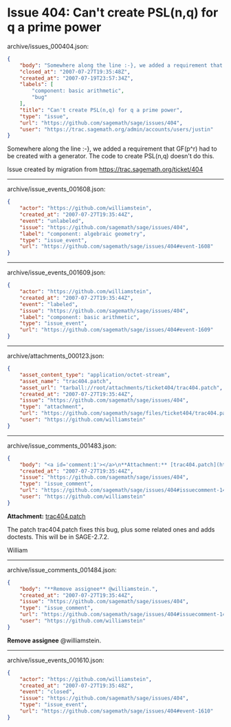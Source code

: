 # Issue 404: Can't create PSL(n,q) for q a prime power

archive/issues_000404.json:
```json
{
    "body": "Somewhere along the line :-}, we added a requirement that GF(p^r) had to be created with a generator.\nThe code to create PSL(n,q) doesn't do this.\n\n\nIssue created by migration from https://trac.sagemath.org/ticket/404\n\n",
    "closed_at": "2007-07-27T19:35:48Z",
    "created_at": "2007-07-19T23:57:34Z",
    "labels": [
        "component: basic arithmetic",
        "bug"
    ],
    "title": "Can't create PSL(n,q) for q a prime power",
    "type": "issue",
    "url": "https://github.com/sagemath/sage/issues/404",
    "user": "https://trac.sagemath.org/admin/accounts/users/justin"
}
```
Somewhere along the line :-}, we added a requirement that GF(p^r) had to be created with a generator.
The code to create PSL(n,q) doesn't do this.


Issue created by migration from https://trac.sagemath.org/ticket/404





---

archive/issue_events_001608.json:
```json
{
    "actor": "https://github.com/williamstein",
    "created_at": "2007-07-27T19:35:44Z",
    "event": "unlabeled",
    "issue": "https://github.com/sagemath/sage/issues/404",
    "label": "component: algebraic geometry",
    "type": "issue_event",
    "url": "https://github.com/sagemath/sage/issues/404#event-1608"
}
```



---

archive/issue_events_001609.json:
```json
{
    "actor": "https://github.com/williamstein",
    "created_at": "2007-07-27T19:35:44Z",
    "event": "labeled",
    "issue": "https://github.com/sagemath/sage/issues/404",
    "label": "component: basic arithmetic",
    "type": "issue_event",
    "url": "https://github.com/sagemath/sage/issues/404#event-1609"
}
```



---

archive/attachments_000123.json:
```json
{
    "asset_content_type": "application/octet-stream",
    "asset_name": "trac404.patch",
    "asset_url": "tarball://root/attachments/ticket404/trac404.patch",
    "created_at": "2007-07-27T19:35:44Z",
    "issue": "https://github.com/sagemath/sage/issues/404",
    "type": "attachment",
    "url": "https://github.com/sagemath/sage/files/ticket404/trac404.patch",
    "user": "https://github.com/williamstein"
}
```



---

archive/issue_comments_001483.json:
```json
{
    "body": "<a id='comment:1'></a>\n**Attachment:** [trac404.patch](https://github.com/sagemath/sage/files/ticket404/trac404.patch)\n\nThe patch trac404.patch fixes this bug, plus some related ones and adds doctests.\nThis will be in SAGE-2.7.2.\n\nWilliam",
    "created_at": "2007-07-27T19:35:44Z",
    "issue": "https://github.com/sagemath/sage/issues/404",
    "type": "issue_comment",
    "url": "https://github.com/sagemath/sage/issues/404#issuecomment-1483",
    "user": "https://github.com/williamstein"
}
```

<a id='comment:1'></a>
**Attachment:** [trac404.patch](https://github.com/sagemath/sage/files/ticket404/trac404.patch)

The patch trac404.patch fixes this bug, plus some related ones and adds doctests.
This will be in SAGE-2.7.2.

William



---

archive/issue_comments_001484.json:
```json
{
    "body": "**Remove assignee** @williamstein.",
    "created_at": "2007-07-27T19:35:44Z",
    "issue": "https://github.com/sagemath/sage/issues/404",
    "type": "issue_comment",
    "url": "https://github.com/sagemath/sage/issues/404#issuecomment-1484",
    "user": "https://github.com/williamstein"
}
```

**Remove assignee** @williamstein.



---

archive/issue_events_001610.json:
```json
{
    "actor": "https://github.com/williamstein",
    "created_at": "2007-07-27T19:35:48Z",
    "event": "closed",
    "issue": "https://github.com/sagemath/sage/issues/404",
    "type": "issue_event",
    "url": "https://github.com/sagemath/sage/issues/404#event-1610"
}
```
